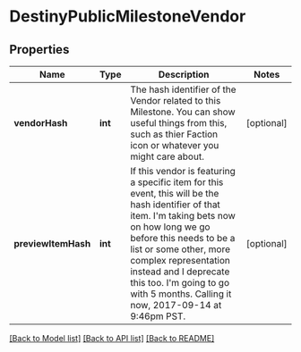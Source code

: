 # DestinyPublicMilestoneVendor

## Properties
Name | Type | Description | Notes
------------ | ------------- | ------------- | -------------
**vendorHash** | **int** | The hash identifier of the Vendor related to this Milestone. You can show useful things from this, such as thier Faction icon or whatever you might care about. | [optional] 
**previewItemHash** | **int** | If this vendor is featuring a specific item for this event, this will be the hash identifier of that item. I&#39;m taking bets now on how long we go before this needs to be a list or some other, more complex representation instead and I deprecate this too. I&#39;m going to go with 5 months. Calling it now, 2017-09-14 at 9:46pm PST. | [optional] 

[[Back to Model list]](../README.md#documentation-for-models) [[Back to API list]](../README.md#documentation-for-api-endpoints) [[Back to README]](../README.md)


